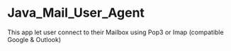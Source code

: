 # Java_Mail_User_Agent
This app let user connect to their Mailbox using Pop3 or Imap  (compatible Google &amp; Outlook)
